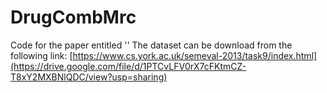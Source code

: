 # DrugCombMrc
Code for the paper entitled '' 
The dataset can be download from the following link:
[https://www.cs.york.ac.uk/semeval-2013/task9/index.html](https://drive.google.com/file/d/1PTCvLFV0rX7cFKtmCZ-T8xY2MXBNlQDC/view?usp=sharing)

